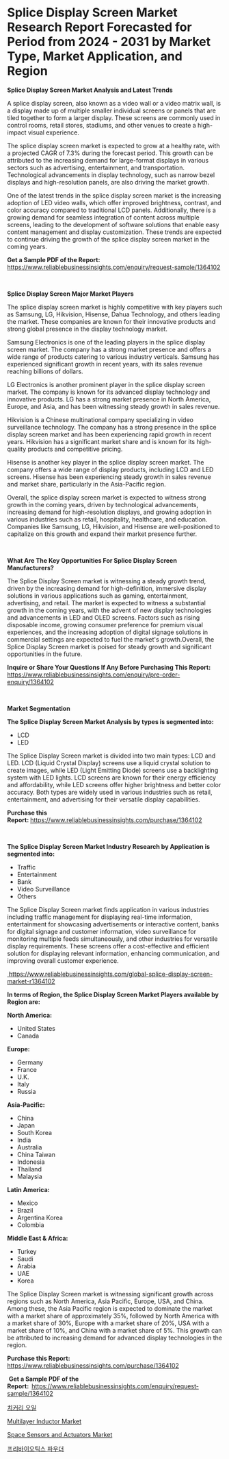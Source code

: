 <p><h1>Splice Display Screen Market Research Report Forecasted for Period from 2024 -  2031 by Market Type, Market Application, and Region</h1></p><p><strong>Splice Display Screen Market Analysis and Latest Trends</strong></p>
<p><p>A splice display screen, also known as a video wall or a video matrix wall, is a display made up of multiple smaller individual screens or panels that are tiled together to form a larger display. These screens are commonly used in control rooms, retail stores, stadiums, and other venues to create a high-impact visual experience.</p><p>The splice display screen market is expected to grow at a healthy rate, with a projected CAGR of 7.3% during the forecast period. This growth can be attributed to the increasing demand for large-format displays in various sectors such as advertising, entertainment, and transportation. Technological advancements in display technology, such as narrow bezel displays and high-resolution panels, are also driving the market growth.</p><p>One of the latest trends in the splice display screen market is the increasing adoption of LED video walls, which offer improved brightness, contrast, and color accuracy compared to traditional LCD panels. Additionally, there is a growing demand for seamless integration of content across multiple screens, leading to the development of software solutions that enable easy content management and display customization. These trends are expected to continue driving the growth of the splice display screen market in the coming years.</p></p>
<p><strong>Get a Sample PDF of the Report:&nbsp;</strong> <a href="https://www.reliablebusinessinsights.com/enquiry/request-sample/1364102">https://www.reliablebusinessinsights.com/enquiry/request-sample/1364102</a></p>
<p>&nbsp;</p>
<p><strong>Splice Display Screen Major Market Players</strong></p>
<p><p>The splice display screen market is highly competitive with key players such as Samsung, LG, Hikvision, Hisense, Dahua Technology, and others leading the market. These companies are known for their innovative products and strong global presence in the display technology market.</p><p>Samsung Electronics is one of the leading players in the splice display screen market. The company has a strong market presence and offers a wide range of products catering to various industry verticals. Samsung has experienced significant growth in recent years, with its sales revenue reaching billions of dollars.</p><p>LG Electronics is another prominent player in the splice display screen market. The company is known for its advanced display technology and innovative products. LG has a strong market presence in North America, Europe, and Asia, and has been witnessing steady growth in sales revenue.</p><p>Hikvision is a Chinese multinational company specializing in video surveillance technology. The company has a strong presence in the splice display screen market and has been experiencing rapid growth in recent years. Hikvision has a significant market share and is known for its high-quality products and competitive pricing.</p><p>Hisense is another key player in the splice display screen market. The company offers a wide range of display products, including LCD and LED screens. Hisense has been experiencing steady growth in sales revenue and market share, particularly in the Asia-Pacific region.</p><p>Overall, the splice display screen market is expected to witness strong growth in the coming years, driven by technological advancements, increasing demand for high-resolution displays, and growing adoption in various industries such as retail, hospitality, healthcare, and education. Companies like Samsung, LG, Hikvision, and Hisense are well-positioned to capitalize on this growth and expand their market presence further.</p></p>
<p>&nbsp;</p>
<p><strong>What Are The Key Opportunities For Splice Display Screen Manufacturers?</strong></p>
<p><p>The Splice Display Screen market is witnessing a steady growth trend, driven by the increasing demand for high-definition, immersive display solutions in various applications such as gaming, entertainment, advertising, and retail. The market is expected to witness a substantial growth in the coming years, with the advent of new display technologies and advancements in LED and OLED screens. Factors such as rising disposable income, growing consumer preference for premium visual experiences, and the increasing adoption of digital signage solutions in commercial settings are expected to fuel the market's growth.Overall, the Splice Display Screen market is poised for steady growth and significant opportunities in the future.</p></p>
<p><strong>Inquire or Share Your Questions If Any Before Purchasing This Report:</strong> <a href="https://www.reliablebusinessinsights.com/enquiry/pre-order-enquiry/1364102">https://www.reliablebusinessinsights.com/enquiry/pre-order-enquiry/1364102</a></p>
<p>&nbsp;</p>
<p><strong>Market Segmentation</strong></p>
<p><strong>The Splice Display Screen Market Analysis by types is segmented into:</strong></p>
<p><ul><li>LCD</li><li>LED</li></ul></p>
<p><p>The Splice Display Screen market is divided into two main types: LCD and LED. LCD (Liquid Crystal Display) screens use a liquid crystal solution to create images, while LED (Light Emitting Diode) screens use a backlighting system with LED lights. LCD screens are known for their energy efficiency and affordability, while LED screens offer higher brightness and better color accuracy. Both types are widely used in various industries such as retail, entertainment, and advertising for their versatile display capabilities.</p></p>
<p><strong>Purchase this Report:&nbsp;</strong><a href="https://www.reliablebusinessinsights.com/purchase/1364102">https://www.reliablebusinessinsights.com/purchase/1364102</a></p>
<p>&nbsp;</p>
<p><strong>The Splice Display Screen Market Industry Research by Application is segmented into:</strong></p>
<p><ul><li>Traffic</li><li>Entertainment</li><li>Bank</li><li>Video Surveillance</li><li>Others</li></ul></p>
<p><p>The Splice Display Screen market finds application in various industries including traffic management for displaying real-time information, entertainment for showcasing advertisements or interactive content, banks for digital signage and customer information, video surveillance for monitoring multiple feeds simultaneously, and other industries for versatile display requirements. These screens offer a cost-effective and efficient solution for displaying relevant information, enhancing communication, and improving overall customer experience.</p></p>
<p><a href="https://www.reliablebusinessinsights.com/global-splice-display-screen-market-r1364102">&nbsp;https://www.reliablebusinessinsights.com/global-splice-display-screen-market-r1364102</a></p>
<p><strong>In terms of Region, the Splice Display Screen Market Players available by Region are:</strong></p>
<p>
    <p> <strong> North America: </strong>
        <ul>
            <li>United States</li>
            <li>Canada</li>
        </ul>
        </p> 
    <p> <strong> Europe: </strong>
        <ul>
            <li>Germany</li>
            <li>France</li>
            <li>U.K.</li>
            <li>Italy</li>
            <li>Russia</li>
        </ul>
        </p> 
    <p> <strong> Asia-Pacific: </strong>
        <ul>
            <li>China</li>
            <li>Japan</li>
            <li>South Korea</li>
            <li>India</li>
            <li>Australia</li>
            <li>China Taiwan</li>
            <li>Indonesia</li>
            <li>Thailand</li>
            <li>Malaysia</li>
        </ul>
        </p> 
    <p> <strong> Latin America: </strong>
        <ul>
            <li>Mexico</li>
            <li>Brazil</li>
            <li>Argentina Korea</li>
            <li>Colombia</li>
        </ul>
        </p> 
    <p> <strong> Middle East & Africa: </strong>
        <ul>
            <li>Turkey</li>
            <li>Saudi</li>
            <li>Arabia</li>
            <li>UAE</li>
            <li>Korea</li>
        </ul>
    </p>
    </p>
<p><p>The Splice Display Screen market is witnessing significant growth across regions such as North America, Asia Pacific, Europe, USA, and China. Among these, the Asia Pacific region is expected to dominate the market with a market share of approximately 35%, followed by North America with a market share of 30%, Europe with a market share of 20%, USA with a market share of 10%, and China with a market share of 5%. This growth can be attributed to increasing demand for advanced display technologies in the region.</p></p>
<p><strong>Purchase this Report: </strong><a href="https://www.reliablebusinessinsights.com/purchase/1364102">https://www.reliablebusinessinsights.com/purchase/1364102</a></p>
<p>&nbsp;<strong>Get a Sample PDF of the Report:&nbsp;&nbsp;</strong><a href="https://www.reliablebusinessinsights.com/enquiry/request-sample/1364102">https://www.reliablebusinessinsights.com/enquiry/request-sample/1364102</a></p>
<p><strong></strong></p>
<p><p><a href="https://github.com/ahmadrevanz10/Market-Research-Report-List-1/blob/main/8288113158119.md">치커리 오일</a></p><p><a href="https://github.com/Krish2023na/Market-Research-Report-List-5/blob/main/multilayer-inductor-market.md">Multilayer Inductor Market</a></p><p><a href="https://github.com/bmorecock/Market-Research-Report-List-4/blob/main/space-sensors-and-actuators-market.md">Space Sensors and Actuators Market</a></p><p><a href="https://github.com/jimahmed0511/Market-Research-Report-List-1/blob/main/5047035158118.md">프리바이오틱스 파우더</a></p></p>